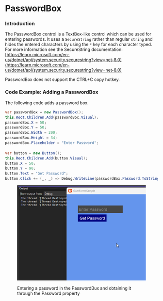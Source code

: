 # PasswordBox

### Introduction

The PasswordBox control is a TextBox-like control which can be used for entering passwords. It uses a `SecureString` rather than regular `string` and hides the entered characters by using the `*` key for each character typed. For more information see the SecureString documentation: [https://learn.microsoft.com/en-us/dotnet/api/system.security.securestring?view=net-8.0](https://learn.microsoft.com/en-us/dotnet/api/system.security.securestring?view=net-8.0)

PasswordBox does not support the CTRL+C copy hotkey.

### Code Example: Adding a PasswordBox

The following code adds a password box.&#x20;

```csharp
var passwordBox = new PasswordBox();
this.Root.Children.Add(passwordBox.Visual);
passwordBox.X = 50;
passwordBox.Y = 50;
passwordBox.Width = 200;
passwordBox.Height = 34;
passwordBox.Placeholder = "Enter Password";

var button = new Button();
this.Root.Children.Add(button.Visual);
button.X = 50;
button.Y = 90;
button.Text = "Get Password";
button.Click += (_, _) => Debug.WriteLine(passwordBox.Password.ToString());
```

<figure><img src="../../../../.gitbook/assets/24_06 59 02.gif" alt=""><figcaption><p>Entering a password in the PasswordBux and obtaining it through the Password property</p></figcaption></figure>
